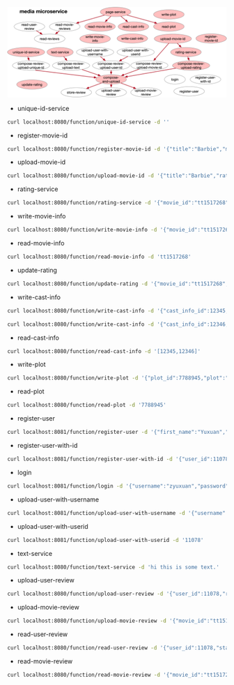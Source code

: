 ![call-graph](call-graph.png)

- unique-id-service

```bash
curl localhost:8080/function/unique-id-service -d ''
```

- register-movie-id

```bash
curl localhost:8080/function/register-movie-id -d '{"title":"Barbie","movie_id":"tt1517268"}'
```

- upload-movie-id

```bash
curl localhost:8080/function/upload-movie-id -d '{"title":"Barbie","rating": 5}'
```

- rating-service

```bash
curl localhost:8080/function/rating-service -d '{"movie_id":"tt1517268", "rating":5, "req_id":"7788945"}'
```

- write-movie-info

```bash
curl localhost:8080/function/write-movie-info -d '{"movie_id":"tt1517268","title":"Barbie","plot_id":113473,"avg_rating":"8.9","num_rating":165314,"casts":[],"thumbnail_ids":[],"photo_ids":[],"video_ids":[]}'
```

- read-movie-info

```bash
curl localhost:8080/function/read-movie-info -d 'tt1517268'
```

- update-rating

```bash
curl localhost:8080/function/update-rating -d '{"movie_id":"tt1517268","sum_uncommitted_rating":477,"num_uncommitted_rating":100}'
```

- write-cast-info

```bash
curl localhost:8080/function/write-cast-info -d '{"cast_info_id":12345,"name":"Kirk Douglas","gender":true,"intro":"Kirk Douglas was an American actor and filmmaker."}'
```

```bash
curl localhost:8080/function/write-cast-info -d '{"cast_info_id":12346,"name":"Jennifer Lawrence","gender":false,"intro":"Considered one of the most successful actresses of her generation, Lawrence was the highest-paid actress in the world in 2015 and 2016."}'
```

- read-cast-info

```bash
curl localhost:8080/function/read-cast-info -d '[12345,12346]'
```

- write-plot

```bash
curl localhost:8080/function/write-plot -d '{"plot_id":7788945,"plot":"One evening at a dance party, Barbie is suddenly stricken with worries about mortality. Overnight, she develops bad breath, cellulite, and flat feet, disrupting her routines and impairing the aura of classic perfection experienced by the Barbies. Weird Barbie, a disfigured doll, tells Barbie to find the child playing with her in the real world to cure her afflictions. Barbie follows the advice and travels to the real world, with Ken joining Barbie by stowing away in her convertible."}'
```

- read-plot

```bash
curl localhost:8080/function/read-plot -d '7788945'
```

- register-user

```bash
curl localhost:8081/function/register-user -d '{"first_name":"Yuxuan","last_name":"Zhang","username":"zyuxuan","password":"123456"}'
```

- register-user-with-id

```bash
curl localhost:8081/function/register-user-with-id -d '{"user_id":11078,"first_name":"Tom","last_name":"Wenisch","username":"twenisch","password":"12345"}'
```

- login

```bash
curl localhost:8081/function/login -d '{"username":"zyuxuan","password":"123456","secret":"idontknowwhatasecretis"}'
```

- upload-user-with-username

```bash
curl localhost:8081/function/upload-user-with-username -d '{"username":"zyuxuan"}'
```

- upload-user-with-userid

```bash
curl localhost:8081/function/upload-user-with-userid -d '11078'
```

- text-service

```bash
curl localhost:8080/function/text-service -d 'hi this is some text.'
```

- upload-user-review

```bash
curl localhost:8080/function/upload-user-review -d '{"user_id":11078,"review_id":98765,"timestamp":712389123}'
```

- upload-movie-review

```bash
curl localhost:8080/function/upload-movie-review -d '{"movie_id":"tt1517268","review_id":98765,"timestamp":712389135}'
```

- read-user-review

```bash
curl localhost:8080/function/read-user-review -d '{"user_id":11078,"start":0,"stop":1}'
```

- read-movie-review

```bash
curl localhost:8080/function/read-movie-review -d '{"movie_id":"tt1517268","start":0,"stop":1}'
```

